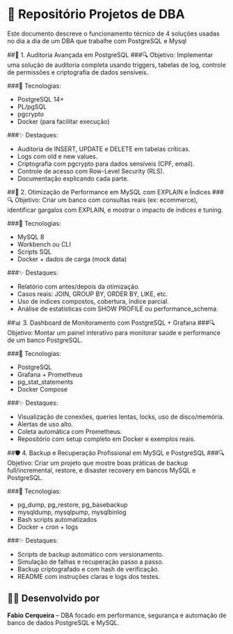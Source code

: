 # 🧾 Repositório Projetos de DBA

Este documento descreve o funcionamento técnico de 4 soluções usadas no dia a dia de um DBA que trabalhe com PostgreSQL e Mysql

##🚀 1. Auditoria Avançada em PostgreSQL
###🔍 Objetivo:
Implementar uma solução de auditoria completa usando triggers, tabelas de log, controle de permissões e criptografia de dados sensíveis.

###🧰 Tecnologias:
- PostgreSQL 14+
- PL/pgSQL
- pgcrypto
- Docker (para facilitar execução)

###✨ Destaques:
- Auditoria de INSERT, UPDATE e DELETE em tabelas críticas.
- Logs com old e new values.
- Criptografia com pgcrypto para dados sensíveis (CPF, email).
- Controle de acesso com Row-Level Security (RLS).
- Documentação explicando cada parte.

##🧠 2. Otimização de Performance em MySQL com EXPLAIN e Índices
###🔍 Objetivo:
Criar um banco com consultas reais (ex: ecommerce), identificar gargalos com EXPLAIN, e mostrar o impacto de índices e tuning.

###🧰 Tecnologias:
- MySQL 8
- Workbench ou CLI
- Scripts SQL
- Docker + dados de carga (mock data)

###✨ Destaques:
- Relatório com antes/depois da otimização.
- Casos reais: JOIN, GROUP BY, ORDER BY, LIKE, etc.
- Uso de índices compostos, cobertura, índice parcial.
- Análise de estatísticas com SHOW PROFILE ou performance_schema.

##📊 3. Dashboard de Monitoramento com PostgreSQL + Grafana
###🔍 Objetivo:
Montar um painel interativo para monitorar saúde e performance de um banco PostgreSQL.

###🧰 Tecnologias:
- PostgreSQL
- Grafana + Prometheus
- pg_stat_statements
- Docker Compose

###✨ Destaques:
- Visualização de conexões, queries lentas, locks, uso de disco/memória.
- Alertas de uso alto.
- Coleta automática com Prometheus.
- Repositório com setup completo em Docker e exemplos reais.

##🛡️ 4. Backup e Recuperação Profissional em MySQL e PostgreSQL
###🔍 Objetivo:
Criar um projeto que mostre boas práticas de backup full/incremental, restore, e disaster recovery em bancos MySQL e PostgreSQL.

###🧰 Tecnologias:
- pg_dump, pg_restore, pg_basebackup
- mysqldump, mysqlpump, mysqlbinlog
- Bash scripts automatizados
- Docker + cron + logs

###✨ Destaques:
- Scripts de backup automático com versionamento.
- Simulação de falhas e recuperação passo a passo.
- Backup criptografado e com hash de verificação.
- README com instruções claras e logs dos testes.

## 👨‍💻 Desenvolvido por

**Fabio Cerqueira** – DBA focado em performance, segurança e automação de banco de dados PostgreSQL e MySQL.
